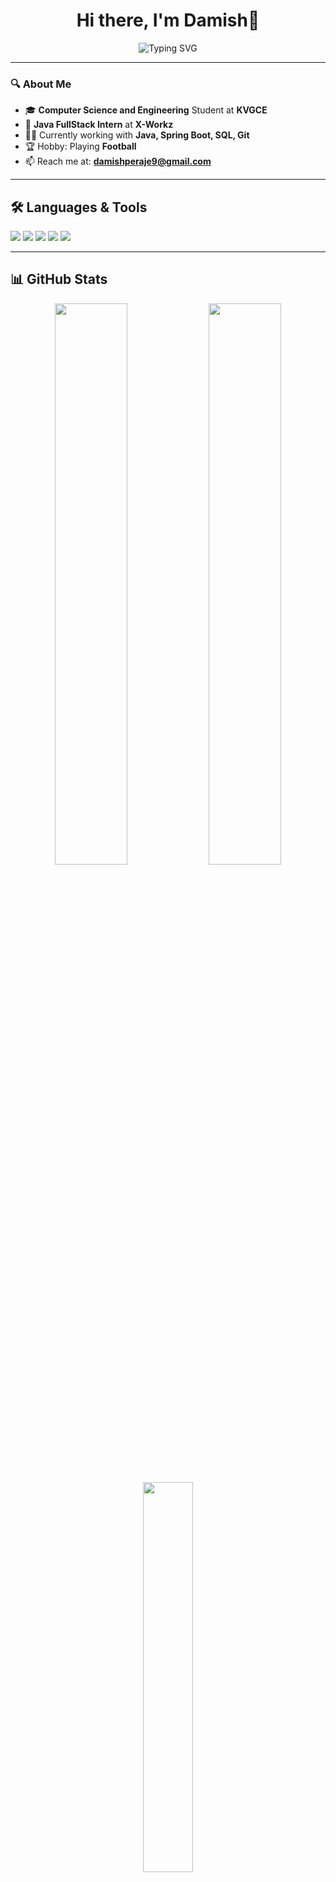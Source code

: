 <h1 align="center">Hi there, I'm Damish👋</h1>

<p align="center">
  <img src="https://readme-typing-svg.demolab.com?font=Fira+Code&size=22&duration=3000&pause=1000&center=true&vCenter=true&width=435&lines=Cybersecurity+%7C+Cloud+%7C+Java+Dev;Always+learning+something+new!" alt="Typing SVG" />
</p>

---

### 🔍 About Me
- 🎓 **Computer Science and Engineering** Student at **KVGCE**  
- 💼 **Java FullStack Intern** at **X-Workz**  
- 👨‍💻 Currently working with **Java, Spring Boot, SQL, Git**  
- 🏆 Hobby: Playing **Football**
- 📫 Reach me at: **damishperaje9@gmail.com**
---

## 🛠️ Languages & Tools

<p align="left">
  <img src="https://img.shields.io/badge/Java-ED8B00?style=for-the-badge&logo=openjdk&logoColor=white"/>
  <img src="https://img.shields.io/badge/SQL-232F3E?style=for-the-badge&logo=amazonaws&logoColor=white"/>
  <img src="https://img.shields.io/badge/HTML-FCC624?style=for-the-badge&logo=linux&logoColor=black"/>
    <img src="https://img.shields.io/badge/Git-F05032?style=for-the-badge&logo=git&logoColor=white"/>
  <img src="https://img.shields.io/badge/-2496ED?style=for-the-badge&logo=docker&logoColor=white"/>

</p>

---

## 📊 GitHub Stats

<p align="center">
  <img src="https://github-readme-stats.vercel.app/api?username=your-username&show_icons=true&theme=radical" width="48%" />
  <img src="https://github-readme-streak-stats.herokuapp.com/?user=your-username&theme=radical" width="48%" />
</p>

<p align="center">
  <img src="https://github-readme-stats.vercel.app/api/top-langs/?username=your-username&layout=compact&theme=radical" width="40%" />
</p>

---

## 📫 Let's Connect

<p align="left">
  <a href="https://linkedin.com/in/yourprofile"><img src="https://img.shields.io/badge/LinkedIn-blue?style=for-the-badge&logo=linkedin&logoColor=white"/></a>
  <a href="mailto:youremail@example.com"><img src="https://img.shields.io/badge/Gmail-D14836?style=for-the-badge&logo=gmail&logoColor=white"/></a>
  <a href="https://github.com/your-username"><img src="https://img.shields.io/badge/GitHub-100000?style=for-the-badge&logo=github&logoColor=white"/></a>
</p>

---

<p align="center">✨ Thanks for visiting! ✨</p>
